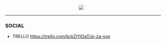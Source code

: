 <p align="center">
<img  src="https://user-images.githubusercontent.com/4832847/216815698-afb9a5cc-0c4d-4f62-b4e8-9ee9e5873eef.png"> &nbsp;&nbsp;
</p>

---

### SOCIAL

- TRELLO https://trello.com/b/eZIYlOaT/ai-za-sve

